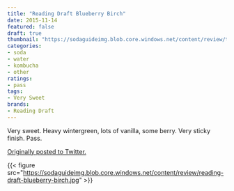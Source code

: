 ```yaml
---
title: "Reading Draft Blueberry Birch"
date: 2015-11-14
featured: false
draft: true
thumbnail: "https://sodaguideimg.blob.core.windows.net/content/review/thumbs/reading-draft-blueberry-birch.jpg"
categories:
- soda
- water
- kombucha
- other
ratings:
- pass
tags:
- Very Sweet
brands:
- Reading Draft
---
```


Very sweet. Heavy wintergreen, lots of vanilla, some berry. Very sticky finish. Pass.

[Originally posted to Twitter.](https://twitter.com/Cavorter/status/665663837752975360)

{{< figure src="https://sodaguideimg.blob.core.windows.net/content/review/reading-draft-blueberry-birch.jpg" >}}


